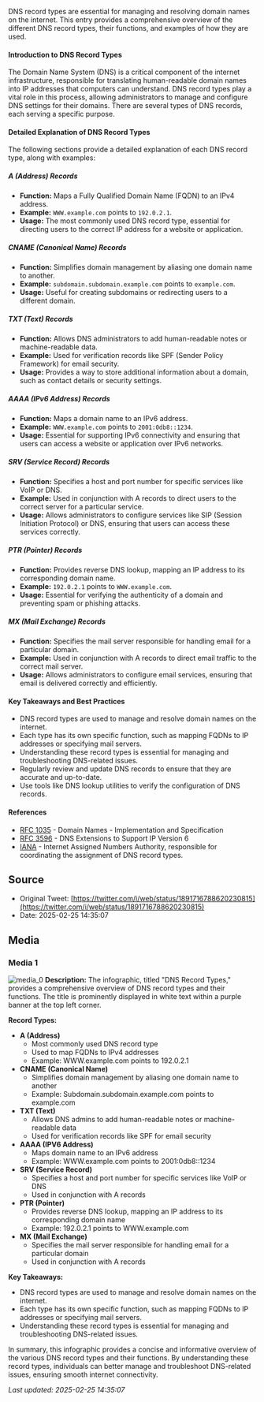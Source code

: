 DNS record types are essential for managing and resolving domain names on the internet. This entry provides a comprehensive overview of the different DNS record types, their functions, and examples of how they are used.

#### Introduction to DNS Record Types
The Domain Name System (DNS) is a critical component of the internet infrastructure, responsible for translating human-readable domain names into IP addresses that computers can understand. DNS record types play a vital role in this process, allowing administrators to manage and configure DNS settings for their domains. There are several types of DNS records, each serving a specific purpose.

#### Detailed Explanation of DNS Record Types
The following sections provide a detailed explanation of each DNS record type, along with examples:

##### A (Address) Records
* **Function:** Maps a Fully Qualified Domain Name (FQDN) to an IPv4 address.
* **Example:** `WWW.example.com` points to `192.0.2.1`.
* **Usage:** The most commonly used DNS record type, essential for directing users to the correct IP address for a website or application.

##### CNAME (Canonical Name) Records
* **Function:** Simplifies domain management by aliasing one domain name to another.
* **Example:** `subdomain.subdomain.example.com` points to `example.com`.
* **Usage:** Useful for creating subdomains or redirecting users to a different domain.

##### TXT (Text) Records
* **Function:** Allows DNS administrators to add human-readable notes or machine-readable data.
* **Example:** Used for verification records like SPF (Sender Policy Framework) for email security.
* **Usage:** Provides a way to store additional information about a domain, such as contact details or security settings.

##### AAAA (IPv6 Address) Records
* **Function:** Maps a domain name to an IPv6 address.
* **Example:** `WWW.example.com` points to `2001:0db8::1234`.
* **Usage:** Essential for supporting IPv6 connectivity and ensuring that users can access a website or application over IPv6 networks.

##### SRV (Service Record) Records
* **Function:** Specifies a host and port number for specific services like VoIP or DNS.
* **Example:** Used in conjunction with A records to direct users to the correct server for a particular service.
* **Usage:** Allows administrators to configure services like SIP (Session Initiation Protocol) or DNS, ensuring that users can access these services correctly.

##### PTR (Pointer) Records
* **Function:** Provides reverse DNS lookup, mapping an IP address to its corresponding domain name.
* **Example:** `192.0.2.1` points to `WWW.example.com`.
* **Usage:** Essential for verifying the authenticity of a domain and preventing spam or phishing attacks.

##### MX (Mail Exchange) Records
* **Function:** Specifies the mail server responsible for handling email for a particular domain.
* **Example:** Used in conjunction with A records to direct email traffic to the correct mail server.
* **Usage:** Allows administrators to configure email services, ensuring that email is delivered correctly and efficiently.

#### Key Takeaways and Best Practices
* DNS record types are used to manage and resolve domain names on the internet.
* Each type has its own specific function, such as mapping FQDNs to IP addresses or specifying mail servers.
* Understanding these record types is essential for managing and troubleshooting DNS-related issues.
* Regularly review and update DNS records to ensure that they are accurate and up-to-date.
* Use tools like DNS lookup utilities to verify the configuration of DNS records.

#### References
* [RFC 1035](https://tools.ietf.org/html/rfc1035) - Domain Names - Implementation and Specification
* [RFC 3596](https://tools.ietf.org/html/rfc3596) - DNS Extensions to Support IP Version 6
* [IANA](https://www.iana.org/) - Internet Assigned Numbers Authority, responsible for coordinating the assignment of DNS record types.
## Source

- Original Tweet: [https://twitter.com/i/web/status/1891716788620230815](https://twitter.com/i/web/status/1891716788620230815)
- Date: 2025-02-25 14:35:07


## Media

### Media 1
![media_0](./media_0.jpg)
**Description:** The infographic, titled "DNS Record Types," provides a comprehensive overview of DNS record types and their functions. The title is prominently displayed in white text within a purple banner at the top left corner.

**Record Types:**

* **A (Address)**
	+ Most commonly used DNS record type
	+ Used to map FQDNs to IPv4 addresses
	+ Example: WWW.example.com points to 192.0.2.1
* **CNAME (Canonical Name)**
	+ Simplifies domain management by aliasing one domain name to another
	+ Example: Subdomain.subdomain.example.com points to example.com
* **TXT (Text)**
	+ Allows DNS admins to add human-readable notes or machine-readable data
	+ Used for verification records like SPF for email security
* **AAAA (IPV6 Address)**
	+ Maps domain name to an IPv6 address
	+ Example: WWW.example.com points to 2001:0db8::1234
* **SRV (Service Record)**
	+ Specifies a host and port number for specific services like VoIP or DNS
	+ Used in conjunction with A records
* **PTR (Pointer)**
	+ Provides reverse DNS lookup, mapping an IP address to its corresponding domain name
	+ Example: 192.0.2.1 points to WWW.example.com
* **MX (Mail Exchange)**
	+ Specifies the mail server responsible for handling email for a particular domain
	+ Used in conjunction with A records

**Key Takeaways:**

* DNS record types are used to manage and resolve domain names on the internet.
* Each type has its own specific function, such as mapping FQDNs to IP addresses or specifying mail servers.
* Understanding these record types is essential for managing and troubleshooting DNS-related issues.

In summary, this infographic provides a concise and informative overview of the various DNS record types and their functions. By understanding these record types, individuals can better manage and troubleshoot DNS-related issues, ensuring smooth internet connectivity.

*Last updated: 2025-02-25 14:35:07*